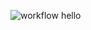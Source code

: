
![workflow](https://github.com/<UserName>/<RepositoryName>/actions/workflows/main.yml/badge.svg)
hello
